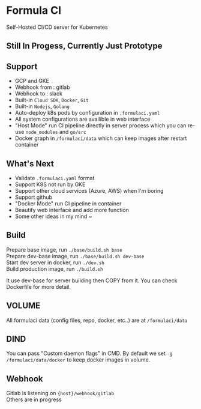 # Formula CI
Self-Hosted CI/CD server for Kubernetes

## Still In Progess, Currently Just Prototype
  
## Support
- GCP and GKE
- Webhook from : gitlab
- Webhook to : slack
- Built-in `Cloud SDK`, `Docker`, `Git`
- Built-in `Nodejs`, `Golang`
- Auto-deploy k8s pods by configuration in `.formulaci.yaml`
- All system configurations are availible in web interface 
- "Host Mode" run CI pipeline directly in server process which you can re-use `node_modules` and `go/src`
- Docker graph in `/formulaci/data` which can keep images after restart container

## What's Next
- Validate `.formulaci.yaml` format
- Support K8S not run by GKE
- Support other cloud services (Azure, AWS) when I'm boring
- Support github
- "Docker Mode" run CI pipeline in container
- Beautify web interface and add more function
- Some other ideas in my mind ~

## Build
Prepare base image, run `./base/build.sh base`  
Prepare dev-base image, run `./base/build.sh dev-base`  
Start dev server in docker, run `./dev.sh`  
Build production image, run `./build.sh` 

It use dev-base for server building then COPY from it. You can check Dockerfile for more detail.

## VOLUME
All formulaci data (config files, repo, docker, etc..) are at `/formulaci/data`

## DIND
You can pass "Custom daemon flags" in CMD. By default we set `-g /formulaci/data/docker` to keep docker images in volume.

## Webhook
Gitlab is listening on `{host}/webhook/gitlab`  
Others are in progress